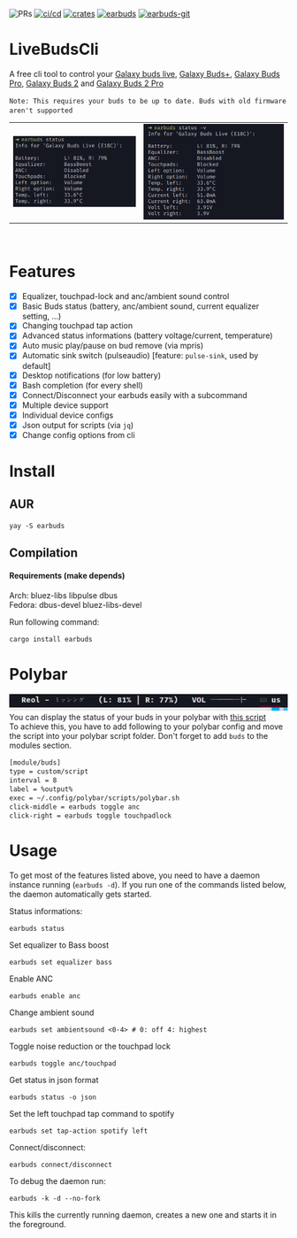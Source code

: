 ![PRs](https://img.shields.io/badge/PRs-welcome-56cc14?style=flat-square)
[![ci/cd](https://img.shields.io/github/workflow/status/JojiiOfficial/LiveBudsCli/Rust?style=flat-square)](https://github.com/JojiiOfficial/LiveBudsCli/actions?query=workflow%3ARust)
[![crates](https://img.shields.io/crates/dv/earbuds?style=flat-square)](https://crates.io/crates/earbuds)
[![earbuds](https://img.shields.io/aur/version/earbuds?style=flat-square&label=earbuds&logo=arch-linux)](https://aur.archlinux.org/packages/earbuds/)
[![earbuds-git](https://img.shields.io/aur/version/earbuds-git?style=flat-square&label=earbuds-git&logo=arch-linux)](https://aur.archlinux.org/packages/earbuds-git/)

# LiveBudsCli
A free cli tool to control your [Galaxy buds live](https://www.samsung.com/us/mobile-audio/galaxy-buds-live), [Galaxy Buds+](https://www.samsung.com/us/mobile/audio/galaxy-buds-plus/), [Galaxy Buds Pro](https://www.samsung.com/us/mobile/audio/galaxy-buds-pro/), [Galaxy Buds 2](https://www.samsung.com/us/mobile-audio/galaxy-buds2/) and [Galaxy Buds 2 Pro](https://www.samsung.com/us/mobile-audio/galaxy-buds2-pro/)

`Note: This requires your buds to be up to date. Buds with old firmware aren't supported`

<table>
<tr>
    <td>
        <img src=".imgs/status.png" width="auto" height="auto"/>
    </td>
    <td>
        <img src=".imgs/status_extended.png" width="auto" height="auto"/>
    </td>
</tr>
</table>
<br>


# Features
- [x] Equalizer, touchpad-lock and anc/ambient sound control
- [x] Basic Buds status (battery, anc/ambient sound, current equalizer setting, ...)
- [x] Changing touchpad tap action
- [x] Advanced status informations (battery voltage/current, temperature)
- [x] Auto music play/pause on bud remove (via mpris)
- [x] Automatic sink switch (pulseaudio) [feature: `pulse-sink`, used by default]
- [x] Desktop notifications (for low battery)
- [x] Bash completion (for every shell)
- [x] Connect/Disconnect your earbuds easily with a subcommand
- [x] Multiple device support
- [x] Individual device configs
- [x] Json output for scripts (via `jq`)
- [x] Change config options from cli

# Install

## AUR
`yay -S earbuds`

## Compilation
#### Requirements (make depends)
Arch: bluez-libs libpulse dbus <br>
Fedora: dbus-devel bluez-libs-devel
<br>

Run following command:
```
cargo install earbuds
```


# Polybar
![Polybar](.imgs/polybar.png)
<br>
You can display the status of your buds in your polybar with [this script](https://github.com/JojiiOfficial/LiveBudsCli/tree/master/scripts/polybar.sh)
<br>
To achieve this, you have to add following to your polybar config and move the script into your polybar script folder. Don't forget to add `buds` to the modules section.
```
[module/buds]
type = custom/script
interval = 8
label = %output%
exec = ~/.config/polybar/scripts/polybar.sh
click-middle = earbuds toggle anc
click-right = earbuds toggle touchpadlock
```


# Usage
To get most of the features listed above, you need to have a daemon instance running (`earbuds -d`). If you run one of the commands 
listed below, the daemon automatically gets started.

Status informations:
```
earbuds status
```

Set equalizer to Bass boost
```
earbuds set equalizer bass
```

Enable ANC
```
earbuds enable anc
```

Change ambient sound
```
earbuds set ambientsound <0-4> # 0: off 4: highest
```

Toggle noise reduction or the touchpad lock
```
earbuds toggle anc/touchpad
```

Get status in json format
```
earbuds status -o json
```
Set the left touchpad tap command to spotify
```
earbuds set tap-action spotify left
```

Connect/disconnect:
```
earbuds connect/disconnect
```

To debug the daemon run:
```
earbuds -k -d --no-fork
```
This kills the currently running daemon, creates a new one and starts it in the foreground.
